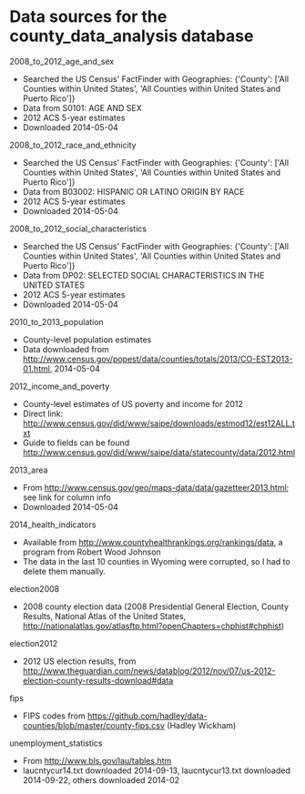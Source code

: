 Data sources for the county_data_analysis database
======

2008_to_2012_age_and_sex
* Searched the US Census' FactFinder with Geographies: {'County': ['All Counties within United States', 'All Counties within United States and Puerto Rico']}
* Data from S0101: AGE AND SEX
* 2012 ACS 5-year estimates
* Downloaded 2014-05-04

2008_to_2012_race_and_ethnicity
* Searched the US Census' FactFinder with Geographies: {'County': ['All Counties within United States', 'All Counties within United States and Puerto Rico']}
* Data from B03002: HISPANIC OR LATINO ORIGIN BY RACE
* 2012 ACS 5-year estimates
* Downloaded 2014-05-04

2008_to_2012_social_characteristics
* Searched the US Census' FactFinder with Geographies: {'County': ['All Counties within United States', 'All Counties within United States and Puerto Rico']}
* Data from DP02: SELECTED SOCIAL CHARACTERISTICS IN THE UNITED STATES
* 2012 ACS 5-year estimates
* Downloaded 2014-05-04

2010_to_2013_population
* County-level population estimates
* Data downloaded from http://www.census.gov/popest/data/counties/totals/2013/CO-EST2013-01.html, 2014-05-04

2012_income_and_poverty
* County-level estimates of US poverty and income for 2012
* Direct link: http://www.census.gov/did/www/saipe/downloads/estmod12/est12ALL.txt
* Guide to fields can be found http://www.census.gov/did/www/saipe/data/statecounty/data/2012.html

2013_area
* From http://www.census.gov/geo/maps-data/data/gazetteer2013.html; see link for column info
* Downloaded 2014-05-04

2014_health_indicators
* Available from http://www.countyhealthrankings.org/rankings/data, a program from Robert Wood Johnson
* The data in the last 10 counties in Wyoming were corrupted, so I had to delete them manually.

election2008
* 2008 county election data (2008 Presidential General Election, County Results, National Atlas of the United States, http://nationalatlas.gov/atlasftp.html?openChapters=chphist#chphist)

election2012
* 2012 US election results, from http://www.theguardian.com/news/datablog/2012/nov/07/us-2012-election-county-results-download#data

fips
* FIPS codes from https://github.com/hadley/data-counties/blob/master/county-fips.csv (Hadley Wickham)

unemployment_statistics
* From http://www.bls.gov/lau/tables.htm
* laucntycur14.txt downloaded 2014-09-13, laucntycur13.txt downloaded 2014-09-22, others downloaded 2014-02